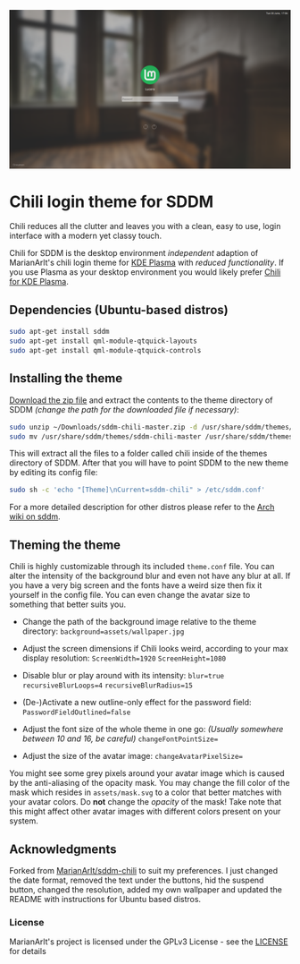 ![Screenshot of the theme](preview.png "Preview")

# Chili login theme for SDDM

Chili reduces all the clutter and leaves you with a clean, easy to use, login interface with a modern yet classy touch.

Chili for SDDM is the desktop environment *independent* adaption of MarianArlt's chili login theme for [KDE Plasma](https://www.kde.org/plasma-desktop) with *reduced functionality*. If you use Plasma as your desktop environment you would likely prefer [Chili for KDE Plasma](https://github.com/MarianArlt/kde-plasma-chili). 

## Dependencies (Ubuntu-based distros)
```zsh
sudo apt-get install sddm
sudo apt-get install qml-module-qtquick-layouts
sudo apt-get install qml-module-qtquick-controls
```

## Installing the theme

[Download the zip file](https://github.com/lu0/sddm-chili/archive/master.zip) and extract the contents to the theme directory of SDDM *(change the path for the downloaded file if necessary)*:
```zsh
sudo unzip ~/Downloads/sddm-chili-master.zip -d /usr/share/sddm/themes/
sudo mv /usr/share/sddm/themes/sddm-chili-master /usr/share/sddm/themes/sddm-chili
```
This will extract all the files to a folder called chili inside of the themes directory of SDDM. After that you will have to point SDDM to the new theme by editing its config file:
```zsh
sudo sh -c 'echo "[Theme]\nCurrent=sddm-chili" > /etc/sddm.conf' 
```
For a more detailed description for other distros please refer to the [Arch wiki on sddm](https://wiki.archlinux.org/index.php/SDDM).

## Theming the theme

Chili is highly customizable through its included `theme.conf` file. You can alter the intensity of the background blur and even not have any blur at all. If you have a very big screen and the fonts have a weird size then fix it yourself in the config file. You can even change the avatar size to something that better suits you. 

  * Change the path of the background image relative to the theme directory:
  `background=assets/wallpaper.jpg`

  * Adjust the screen dimensions if Chili looks weird, according to your max display resolution:
  `ScreenWidth=1920`
  `ScreenHeight=1080`

  * Disable blur or play around with its intensity:
  `blur=true`
  `recursiveBlurLoops=4`
  `recursiveBlurRadius=15`

  * (De-)Activate a new outline-only effect for the password field:
  `PasswordFieldOutlined=false`

  * Adjust the font size of the whole theme in one go:
  *(Usually somewhere between 10 and 16, be careful)*
  `changeFontPointSize=`

  * Adjust the size of the avatar image:
  `changeAvatarPixelSize=`

You might see some grey pixels around your avatar image which is caused by the anti-aliasing of the opacity mask. You may change the fill color of the mask which resides in `assets/mask.svg` to a color that better matches with your avatar colors. Do **not** change the *opacity* of the mask! Take note that this might affect other avatar images with different colors present on your system.

## Acknowledgments
Forked from [MarianArlt/sddm-chili](https://github.com/MarianArlt/sddm-chili) to suit my preferences. I just changed the date format, removed the text under the buttons, hid the suspend button, changed the resolution, added my own wallpaper and updated the README with instructions for Ubuntu based distros.

### License
MarianArlt's project is licensed under the GPLv3 License - see the [LICENSE](LICENSE.md) for details
